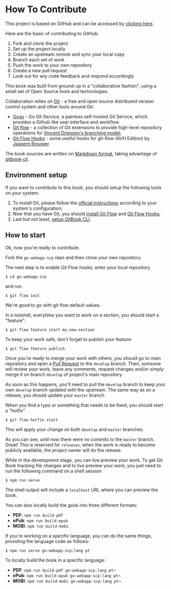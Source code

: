 How To Contribute
=================

This project is based on GitHub and can be accessed by [clicking here][15].

Here are the basic of contributing to GitHub:

1. Fork and clone the project
2. Set up the project locally
3. Create an upstream remote and sync your local copy
4. Branch each set of work
5. Push the work to your own repository
6. Create a new pull request
7. Look out for any code feedback and respond accordingly

This book was built from ground-up in a "collaborative fashion", using a small
set of Open Source tools and technologies.

Collaboration relies on [Git][1] - a free and open source distributed version
control system and other tools around Git:
* [Gogs][2] - Go Git Service, a painless self-hosted Git Service, which
  provides a Github like user interface and workflow.
* [Git flow][3] - a collection of Git extensions to provide high-level
  repository operations for [Vincent Driessen's branching model][4];
* [Git Flow Hooks][5] - some useful hooks for git-flow (AVH Edition) by
  [Jaspern Brouwer][6].

The book sources are written on [Markdown format][7], taking advantage of
[gitbook-cli][8].

## Environment setup

If you want to contribute to this book, you should setup the following tools on
your system:

1. To install Git, please follow the [official instructions][9]
   according to your system's configuration;
2. Now that you have Git, you should [install Git Flow][10] and
   [Git Flow Hooks][11];
3. Last but not least, [setup GitBook CLI][12].

## How to start

Ok, now you're ready to contribute.

Fork the `go-webapp-scp` repo and then clone your own repository.

The next step is to enable Git Flow hooks; enter your local repository

```shell
$ cd go-webapp-scp
```

and run

```shell
$ git flow init
```

We're good to go with git flow default values.

In a nutshell, everytime you want to work on a section, you should start a
"feature":

```shell
$ git flow feature start my-new-section
```

To keep your work safe, don't forget to publish your feature:

```shell
$ git flow feature publish
```

Once you're ready to merge your work with others, you should go to main
repository and open a [Pull Request][14] to the `develop` branch. Then, someone
will review your work, leave any comments, request changes and/or simply merge
it on branch `develop` of project's main repository.

As soon as this happens, you'll need to pull the `develop` branch to keep your
own `develop` branch updated with the upstream. The same way as on a release,
you should update your `master` branch.

When you find a typo or something that needs to be fixed, you should start a
"hotfix"

```shell
$ git flow hotfix start
```

This will apply your change on both `develop` and `master` branches.

As you can see, until now there were no commits to the `master` branch. Great!
This is reserved for `releases`, when the work is ready to become publicly
available, the project owner will do the release.

While in the development stage, you can live preview your work.
To get Git Book tracking file changes and to live preview your work, you just
need to run the following command on a shell session

```shell
$ npm run serve
```

The shell output will include a `localhost` URL where you can preview the book.

You can also locally build the gook into three different formats:

* **PDF**: `npm run build-pdf`
* **ePub**: `npm run build-epub`
* **MOBI**: `npm run build-mobi`

If you're working on a specific language, you can do the same things, providing
the language code as follows:

```
$ npm run serve go-webapp-scp:lang pt
```

To locally build the book in a specific language:

* **PDF**: `npm run build-pdf go-webapp-scp:lang pt¬`
* **ePub**: `npm run build-epub go-webapp-scp:lang pt¬`
* **MOBI**: `npm run build-mobi go-webapp-scp:lang pt¬`

[1]: https://git-scm.com
[2]: https://www.gogs.io
[3]: https://github.com/petervanderdoes/gitflow-avh
[4]: http://nvie.com/posts/a-successful-git-branching-model
[5]: https://github.com/jaspernbrouwer/git-flow-hooks
[6]: https://github.com/jaspernbrouwer
[7]: http://daringfireball.net/projects/markdown
[8]: https://github.com/GitbookIO/gitbook-cli
[9]: https://git-scm.com/downloads
[10]: https://github.com/petervanderdoes/gitflow-avh/wiki/Installation
[11]: https://github.com/jaspernbrouwer/git-flow-hooks#install
[12]: https://github.com/GitbookIO/gitbook-cli#how-to-install-it
[14]: http://help.github.com/articles/about-pull-requests
[15]: https://github.com/Checkmarx/Go-SCP
